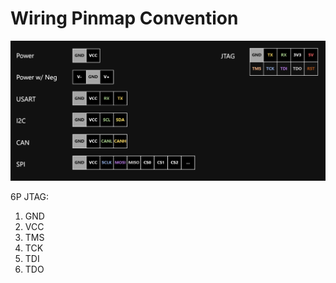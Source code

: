# Wiring Pinmap Convention

![](<../.gitbook/assets/image (1) (1) (1) (1) (1) (1) (1) (1) (1) (1) (1) (1) (1) (1) (1) (1) (1) (1) (1) (1) (1) (1) (1) (1) (1) (1) (1).png>)



6P JTAG:

1. GND
2. VCC
3. TMS
4. TCK
5. TDI
6. TDO

